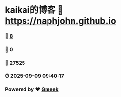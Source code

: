 # kaikai的博客 :link: https://naphjohn.github.io 
### :page_facing_up: [8](https://naphjohn.github.io/tag.html) 
### :speech_balloon: 0 
### :hibiscus: 27525 
### :alarm_clock: 2025-09-09 09:40:17 
### Powered by :heart: [Gmeek](https://github.com/Meekdai/Gmeek)
